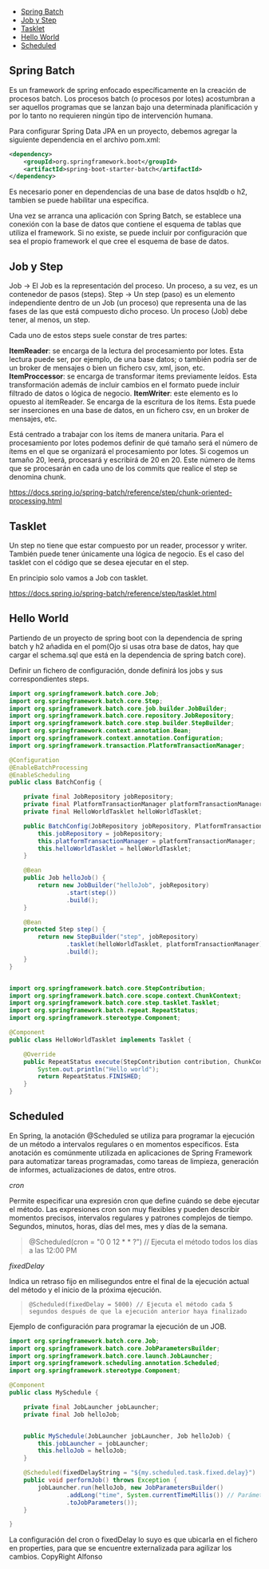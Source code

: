 
  - [Spring Batch](#spring-batch)
  - [Job y Step](#job-y-step)
  - [Tasklet](#tasklet)
  - [Hello World](#hello-world)
  - [Scheduled](#scheduled)
  
## Spring Batch

Es un framework de spring enfocado específicamente en la creación de procesos batch. Los procesos batch (o procesos por lotes) acostumbran a ser aquellos programas que se lanzan bajo una determinada planificación y por lo tanto no requieren ningún tipo de intervención humana.


Para configurar Spring Data JPA en un proyecto, debemos agregar la siguiente dependencia en el archivo pom.xml:

```xml
<dependency>
	<groupId>org.springframework.boot</groupId>
	<artifactId>spring-boot-starter-batch</artifactId>
</dependency>
```


Es necesario poner en dependencias de una base de datos hsqldb o h2, tambien se puede habilitar una especifica.

Una vez se arranca una aplicación con Spring Batch, se establece una conexión con la base de datos que contiene el esquema de tablas que utiliza el framework. Si no existe, se puede incluir por configuración que sea el propio framework el que cree el esquema de base de datos.

## Job y Step

Job -> El Job es la representación del proceso. Un proceso, a su vez, es un contenedor de pasos (steps).
Step ->  Un step (paso) es un elemento independiente dentro de un Job (un proceso) que representa una de las fases de las que está compuesto dicho proceso. Un proceso (Job) debe tener, al menos, un step.


Cada uno de estos steps suele constar de tres partes:

**ItemReader**: se encarga de la lectura del procesamiento por lotes. Esta lectura puede ser, por ejemplo, de una base datos; o también podría ser de un broker de mensajes o bien un fichero csv, xml, json, etc.
**ItemProccessor**: se encarga de transformar items previamente leídos. Esta transformación además de incluir cambios en el formato puede incluir filtrado de datos o lógica de negocio.
**ItemWriter**: este elemento es lo opuesto al itemReader. Se encarga de la escritura de los ítems. Esta puede ser inserciones en una base de datos, en un fichero csv, en un broker de mensajes, etc.

Está centrado a trabajar con los ítems de manera unitaria. Para el procesamiento por lotes podemos definir de qué tamaño será el número de ítems en el que se organizará el procesamiento por lotes. Si cogemos un tamaño 20, leerá, procesará y escribirá de 20 en 20. Este número de ítems que se procesarán en cada uno de los commits que realice el step se denomina chunk.

https://docs.spring.io/spring-batch/reference/step/chunk-oriented-processing.html


## Tasklet

Un step no tiene que estar compuesto por un reader, processor y writer. También puede tener únicamente una lógica de negocio. Es el caso del tasklet con el código que se desea ejecutar en el step.

En principio solo vamos a Job con tasklet.

https://docs.spring.io/spring-batch/reference/step/tasklet.html


## Hello World

Partiendo de un proyecto de spring boot con la dependencia de spring batch y h2 añadida en el pom(Ojo si usas otra base de datos, hay que cargar el schema.sql que está en la dependencia de spring batch core).

Definir un fichero de configuración, donde definirá los jobs y sus correspondientes steps.


```java
import org.springframework.batch.core.Job;
import org.springframework.batch.core.Step;
import org.springframework.batch.core.job.builder.JobBuilder;
import org.springframework.batch.core.repository.JobRepository;
import org.springframework.batch.core.step.builder.StepBuilder;
import org.springframework.context.annotation.Bean;
import org.springframework.context.annotation.Configuration;
import org.springframework.transaction.PlatformTransactionManager;

@Configuration
@EnableBatchProcessing
@EnableScheduling
public class BatchConfig {

    private final JobRepository jobRepository;
    private final PlatformTransactionManager platformTransactionManager;
    private final HelloWorldTasklet helloWorldTasklet;

    public BatchConfig(JobRepository jobRepository, PlatformTransactionManager platformTransactionManager, HelloWorldTasklet helloWorldTasklet) {
        this.jobRepository = jobRepository;
        this.platformTransactionManager = platformTransactionManager;
        this.helloWorldTasklet = helloWorldTasklet;
    }

    @Bean
    public Job helloJob() {
        return new JobBuilder("helloJob", jobRepository)
                .start(step())
                .build();
    }

    @Bean
    protected Step step() {
        return new StepBuilder("step", jobRepository)
                .tasklet(helloWorldTasklet, platformTransactionManager)
                .build();
    }
}
```

```java

import org.springframework.batch.core.StepContribution;
import org.springframework.batch.core.scope.context.ChunkContext;
import org.springframework.batch.core.step.tasklet.Tasklet;
import org.springframework.batch.repeat.RepeatStatus;
import org.springframework.stereotype.Component;

@Component
public class HelloWorldTasklet implements Tasklet {

    @Override
    public RepeatStatus execute(StepContribution contribution, ChunkContext chunkContext) throws Exception{
        System.out.println("Hello world");
        return RepeatStatus.FINISHED;
    }
}
```

## Scheduled

En Spring, la anotación @Scheduled se utiliza para programar la ejecución de un método a intervalos regulares o en momentos específicos. Esta anotación es comúnmente utilizada en aplicaciones de Spring Framework para automatizar tareas programadas, como tareas de limpieza, generación de informes, actualizaciones de datos, entre otros.

_cron_

Permite especificar una expresión cron que define cuándo se debe ejecutar el método. Las expresiones cron son muy flexibles y pueden describir momentos precisos, intervalos regulares y patrones complejos de tiempo. Segundos, minutos, horas, días del mes, mes y días de la semana.

>    @Scheduled(cron = "0 0 12 * * ?") // Ejecuta el método todos los días a las 12:00 PM

_fixedDelay_

Indica un retraso fijo en milisegundos entre el final de la ejecución actual del método y el inicio de la próxima ejecución.
>     @Scheduled(fixedDelay = 5000) // Ejecuta el método cada 5 segundos después de que la ejecución anterior haya finalizado

Ejemplo de configuración para programar la ejecución de un JOB.
 
```java
import org.springframework.batch.core.Job;
import org.springframework.batch.core.JobParametersBuilder;
import org.springframework.batch.core.launch.JobLauncher;
import org.springframework.scheduling.annotation.Scheduled;
import org.springframework.stereotype.Component;

@Component
public class MySchedule {

    private final JobLauncher jobLauncher;
    private final Job helloJob;


    public MySchedule(JobLauncher jobLauncher, Job helloJob) {
        this.jobLauncher = jobLauncher;
        this.helloJob = helloJob;
    }

    @Scheduled(fixedDelayString = "${my.scheduled.task.fixed.delay}")
    public void performJob() throws Exception {
        jobLauncher.run(helloJob, new JobParametersBuilder()
                .addLong("time", System.currentTimeMillis()) // Parámetro único
                .toJobParameters());
    }

}
```

La configuración del cron o fixedDelay lo suyo es que ubicarla en el fichero en properties, para que se encuentre externalizada para agilizar los cambios.
CopyRight Alfonso

